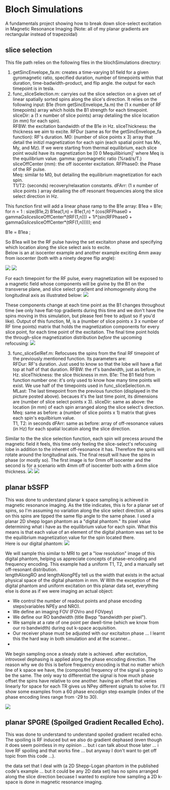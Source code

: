 # Bloch Simulations
  A fundamentals project showing how to break down slice-select excitation in Magnetic Resonance Imaging
  (Note:  all of my planar gradients are rectangular instead of trapezoidal) 
## slice selection
This file path relies on the following files in the blochSimulations directory:
  1. getSincEnvelope_fa.m:  creates a time-varying b1 field for a given gyromagnetic ratio, specified duration, number of timepoints within that duration, 
                            time-badwidth-product, and flip angle. the output for each timepoint is in tesla. 
  2. func_sliceSelection.m:  carryies out the slice selection on a given set of linear spatially sorted spins along the slice's direction.  It relies on
                            the following input:
                            B1e (from getSincEnvelope_fa.m)  the  (1 x number of RF timepoints)  array which holds the B1 strength for each timepoint. 
                            sliceDir:  a (1 x number of slice points) array detaliing the slice location (in mm) for each spin).  
                            RFBW:  the excitation bandwidth of the B1e in Hz. 
                            sliceThickness:  the thickness we aim to excite. 
                            RFDur (same as for the getSincEnvelope_fa function):  RF's duration.
                            M0:  (number of slice points x 3) array that detail the initizl magnetization  for each spin (each spatial point has Mx, My, and Mz). If
                            we were starting from thermal equilibrium, each slice point would have its magnetization be [0 0 Mequilibirium]' where Meq is the    equilibrium       value. 
                            gamma:  gyromagnetic ratio (%rad/s/T.)
                            sliceOffCenter (mm):  the off isocenter excitation.
                            RFPhase0:  the Phase of the RF pulse.  
                            Meq:  similar to M0, but detailing the equilibrium magnetization for each spin.  
                            T1/T2: (seconds) recovery/relaxation constants.
                            dFArr:  (1 x number of slice points ) array detailing the off resonant frequencies along the slice select direction in Hz. 
                           
This function first will add a linear phase ramp to the B1e array: 
  B1ea = B1e;
  for n = 1 : size(B1e,2)
      B1ea(1,n) = B1e(1,n) * (cos(RFPhase0 + gamma*Gslice*sliceOffCenter*(tRF(1,n))) + 1i*(sin(RFPhase0 + gamma*Gslice*sliceOffCenter*(tRF(1,n)))));
  end

  B1e = B1ea ;
  
  So B1ea will be the RF pulse having the set excitaiton phase and specifying which location along the slice select axis to excite.  
  Below is an at isocenter example and another example exciting 4mm away from isocenter (both with a ninety degree flip angle):
  
  ![](/images/0mmOffIsoCenterB1Plot.jpg)
  ![](images/neg4mmOffIsoCenterB1Plot.jpg)
  
 For each timepoint for the RF pulse, every magnetization will be exposed to a magnetic field whose components will be givine by the B1 on the transverse plane, and slice select gradient and inhomogeneity along the longitudinal axis as illustrated below:
 ![](images/MagneticFieldExcitationComponents.png)
 
These components change at each time point as the B1 changes throughout time (we only have flat-top gradients during this time and we don't have the spins moving in this simulation, but please feel free to adjust so if you'd like). 
Output of this function, M, is a (number of slice points x 3 x number of RF time points) matrix that holds the magnetization components for every slice point, for each time point of the excitation.  The final time point holds the through-slice magnetization distribution *before* the upcoming refocusing: 
![](images/0mmOffIsoCenter_preRefocus.jpg)

  3. func_sliceSelRef.m:  Refocuses the spins from the final RF timepoint of the previously mentioned function.  Its parameters are:  
                          RFDur: RF's duration.  Just used to know so that the lobe will have a flat top at half of that duration. 
                          RFBW:  the rf's bandwidth, just as before, in Hz.
                          sliceThickness:  the slice thickness in mm.
                          B1e: The B1 field from function number one:  it's only used to know how many time points will exist.  We use half of the timepoints used in func_sliceSelection.m.  
                          MLast:  The last timepoint from the previous function (displayed in the picture posted above).  becaues it's the last time point, its 
                          dimensions are (number of slice select points x 3). 
                          sliceDir:  same as above: the location (in mm) of each spin arranged along the slice select's direction. 
                          Meq:  same as before:  a (number of slice points x 1) matrix that gives each spin's equilbirium value.  
                          T1, T2:  in seconds
                          dFArr:  same as before:  array  of off-resonance values (in Hz) for each spatial locatoin along the slice direction. 
                   
Similar to the the slice selection function, each spin will precess around the magnetic field it feels, this time only feeling the slice-select's refocusing lobe in addition to the inherent off-resonance it has.  Therefore the spins will rotate around the longitudinal axis.  The final result will have the spins in phase (or mostly so).  The first image is for 0mm off isocenter and the second is for a scenario with 4mm off of isocenter both with a 6mm slice thickness. 
![](images/0mmOffIsoCenter_IndicateThickness.png)
![](images/neg4mmOffIsoCenter_IndicateThickness.png)

## planar bSSFP
This was done to understand planar k space sampling is achieved in magnetic resonance imaging.  As the title indicates, this is for a planar set of spins, so I'm assuming no variation along the slice select direction.  all spins on this spins are tipped the same flip angle to the same phase. I used a planar 2D shepp logan phantom as a "digital phantom."  Its pixel value determining what i have as the equilibrium value for each spin.  What this means is that each value of an element of the digital phantom was set to be the equilibrium magnetization value for the spin located there.  
Here is our digital phantom:
![](images/digitalPhantom.jpg)

We will sample this similar to MRI to get a "low resolution" image of this digital phantom, helping us appreciate concepts of phase-encoding and frequency encoding. 
This example had a uniform T1, T2, and a manually set off-resonant distribution.  
lengthAlongRO and lengthAlongPEy tell us the width that exists in the actual physical space of the digital phantom in mm.  W
With the exception of the digital phantom and uniform excitation on this planar data set, everything else is done as if we were imaging an actual object:
  * We control the number of readout points and phase encoding steps(variables NPEy and NRO). 
  * We define an imaging FOV (FOVro and FOVpey)
  * We define our RO bandwidth (title Bwpp "bandwidth per pixel"). 
  * We sample at a rate of one point per dwell-time (which we know from our ro bandwidth) during out k-space acquisition.  
  * Our receiver phase must be adjusted with our excitaiton phase ... I learnt this the hard way in both simulation and at the scanner...
  * 
 We begin sampling once a steady state is achieved.  after excitation, introvoxel dephasing is applied along the phase encoding direction.  The reason why we do this is before frequency encoding is that no matter which line of k space we have, the (composite) frequency of the signal is going to be the same.  The only way to differentiat the signal is how much phase offset the spins have relative to one another.  having an offset that veries linearly for space for each TR gives us NPey different signals to solve for.  I'll show some examples from a 60 phase encodign step example (index of the phase encoding lines range from -29 to 30). 
 
 ![](images/prephasingPictures.png)

## planar SPGRE (Spoilged Gradient Recalled Echo).
This was done to understand to understand spoiled gradient recalled echo.  The spoiling is RF induced but we also do gradient dephased (even though it does seem pointless in my opinion ... but i can talk about those later ... i love RF spoiling and that works fine ... but anyway I don't want to get off topic from this code ...). 

the data set that I deal with (a 2D Shepp-Logan phantom in the published code's example ... but it could be any 2D data set) has no spins arranged along the slice direction becuase I wanted to explore how sampling a 2D k-space is done in magnetic resonance imaging.  
